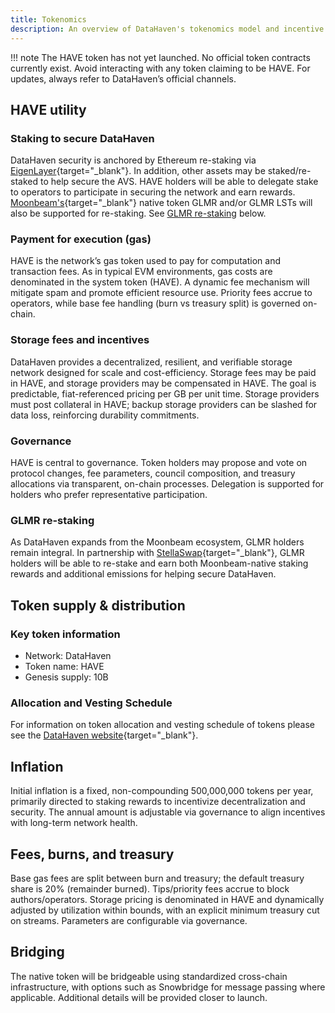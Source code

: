 ```yaml
---
title: Tokenomics 
description: An overview of DataHaven's tokenomics model and incentive structures.
---
```


!!! note 
    The HAVE token has not yet launched. No official token contracts currently exist. Avoid interacting with any token claiming to be HAVE. For updates, always refer to DataHaven’s official channels.

## HAVE utility

### Staking to secure DataHaven
DataHaven security is anchored by Ethereum re-staking via [EigenLayer](https://www.eigenlayer.xyz){target="_blank"}. In addition, other assets may be staked/re-staked to help secure the AVS. HAVE holders will be able to delegate stake to operators to participate in securing the network and earn rewards. [Moonbeam's](https://moonbeam.network){target="_blank"} native token GLMR and/or GLMR LSTs will also be supported for re-staking. See [GLMR re-staking](#glmr-re-staking) below.

### Payment for execution (gas)
HAVE is the network’s gas token used to pay for computation and transaction fees. As in typical EVM environments, gas costs are denominated in the system token (HAVE). A dynamic fee mechanism will mitigate spam and promote efficient resource use. Priority fees accrue to operators, while base fee handling (burn vs treasury split) is governed on-chain.

### Storage fees and incentives
DataHaven provides a decentralized, resilient, and verifiable storage network designed for scale and cost-efficiency. Storage fees may be paid in HAVE, and storage providers may be compensated in HAVE. The goal is predictable, fiat-referenced pricing per GB per unit time. Storage providers must post collateral in HAVE; backup storage providers can be slashed for data loss, reinforcing durability commitments.

### Governance
HAVE is central to governance. Token holders may propose and vote on protocol changes, fee parameters, council composition, and treasury allocations via transparent, on-chain processes. Delegation is supported for holders who prefer representative participation.

### GLMR re-staking
As DataHaven expands from the Moonbeam ecosystem, GLMR holders remain integral. In partnership with [StellaSwap](https://stellaswap.com/){target="_blank"}, GLMR holders will be able to re-stake and earn both Moonbeam-native staking rewards and additional emissions for helping secure DataHaven.

## Token supply & distribution

### Key token information
- Network: DataHaven
- Token name: HAVE
- Genesis supply: 10B

### Allocation and Vesting Schedule

For information on token allocation and vesting schedule of tokens please see the [DataHaven website](https://datahaven.xyz/tokenomics/){target="_blank"}.

## Inflation
Initial inflation is a fixed, non-compounding 500,000,000 tokens per year, primarily directed to staking rewards to incentivize decentralization and security. The annual amount is adjustable via governance to align incentives with long-term network health.

## Fees, burns, and treasury
Base gas fees are split between burn and treasury; the default treasury share is 20% (remainder burned). Tips/priority fees accrue to block authors/operators. Storage pricing is denominated in HAVE and dynamically adjusted by utilization within bounds, with an explicit minimum treasury cut on streams. Parameters are configurable via governance.

## Bridging
The native token will be bridgeable using standardized cross-chain infrastructure, with options such as Snowbridge for message passing where applicable. Additional details will be provided closer to launch.